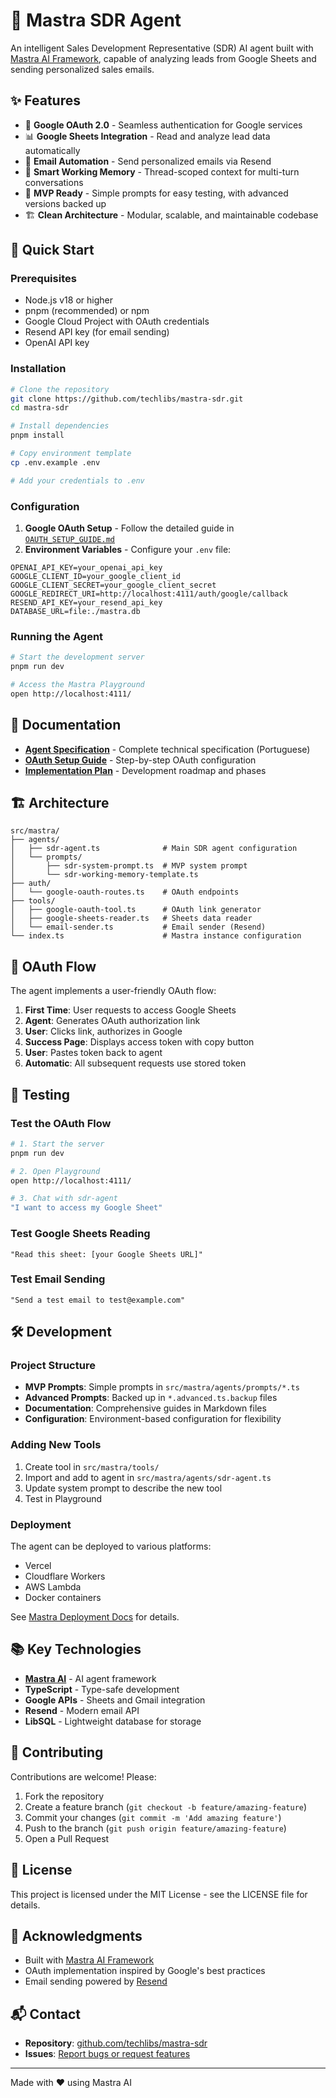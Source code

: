 # 🤖 Mastra SDR Agent

An intelligent Sales Development Representative (SDR) AI agent built with [Mastra AI Framework](https://mastra.ai), capable of analyzing leads from Google Sheets and sending personalized sales emails.

## ✨ Features

- 🔐 **Google OAuth 2.0** - Seamless authentication for Google services
- 📊 **Google Sheets Integration** - Read and analyze lead data automatically
- 📧 **Email Automation** - Send personalized emails via Resend
- 🧠 **Smart Working Memory** - Thread-scoped context for multi-turn conversations
- 🎯 **MVP Ready** - Simple prompts for easy testing, with advanced versions backed up
- 🏗️ **Clean Architecture** - Modular, scalable, and maintainable codebase

## 🚀 Quick Start

### Prerequisites

- Node.js v18 or higher
- pnpm (recommended) or npm
- Google Cloud Project with OAuth credentials
- Resend API key (for email sending)
- OpenAI API key

### Installation

```bash
# Clone the repository
git clone https://github.com/techlibs/mastra-sdr.git
cd mastra-sdr

# Install dependencies
pnpm install

# Copy environment template
cp .env.example .env

# Add your credentials to .env
```

### Configuration

1. **Google OAuth Setup** - Follow the detailed guide in [`OAUTH_SETUP_GUIDE.md`](./OAUTH_SETUP_GUIDE.md)
2. **Environment Variables** - Configure your `.env` file:

```env
OPENAI_API_KEY=your_openai_api_key
GOOGLE_CLIENT_ID=your_google_client_id
GOOGLE_CLIENT_SECRET=your_google_client_secret
GOOGLE_REDIRECT_URI=http://localhost:4111/auth/google/callback
RESEND_API_KEY=your_resend_api_key
DATABASE_URL=file:./mastra.db
```

### Running the Agent

```bash
# Start the development server
pnpm run dev

# Access the Mastra Playground
open http://localhost:4111/
```

## 📖 Documentation

- **[Agent Specification](./AGENTE_SDR_ESPECIFICACAO.md)** - Complete technical specification (Portuguese)
- **[OAuth Setup Guide](./OAUTH_SETUP_GUIDE.md)** - Step-by-step OAuth configuration
- **[Implementation Plan](./IMPLEMENTATION_PLAN.md)** - Development roadmap and phases

## 🏗️ Architecture

```
src/mastra/
├── agents/
│   ├── sdr-agent.ts              # Main SDR agent configuration
│   └── prompts/
│       ├── sdr-system-prompt.ts  # MVP system prompt
│       └── sdr-working-memory-template.ts
├── auth/
│   └── google-oauth-routes.ts    # OAuth endpoints
├── tools/
│   ├── google-oauth-tool.ts      # OAuth link generator
│   ├── google-sheets-reader.ts   # Sheets data reader
│   └── email-sender.ts           # Email sender (Resend)
└── index.ts                      # Mastra instance configuration
```

## 🔐 OAuth Flow

The agent implements a user-friendly OAuth flow:

1. **First Time**: User requests to access Google Sheets
2. **Agent**: Generates OAuth authorization link
3. **User**: Clicks link, authorizes in Google
4. **Success Page**: Displays access token with copy button
5. **User**: Pastes token back to agent
6. **Automatic**: All subsequent requests use stored token

## 🧪 Testing

### Test the OAuth Flow

```bash
# 1. Start the server
pnpm run dev

# 2. Open Playground
open http://localhost:4111/

# 3. Chat with sdr-agent
"I want to access my Google Sheet"
```

### Test Google Sheets Reading

```
"Read this sheet: [your Google Sheets URL]"
```

### Test Email Sending

```
"Send a test email to test@example.com"
```

## 🛠️ Development

### Project Structure

- **MVP Prompts**: Simple prompts in `src/mastra/agents/prompts/*.ts`
- **Advanced Prompts**: Backed up in `*.advanced.ts.backup` files
- **Documentation**: Comprehensive guides in Markdown files
- **Configuration**: Environment-based configuration for flexibility

### Adding New Tools

1. Create tool in `src/mastra/tools/`
2. Import and add to agent in `src/mastra/agents/sdr-agent.ts`
3. Update system prompt to describe the new tool
4. Test in Playground

### Deployment

The agent can be deployed to various platforms:
- Vercel
- Cloudflare Workers
- AWS Lambda
- Docker containers

See [Mastra Deployment Docs](https://docs.mastra.ai/deployment) for details.

## 📚 Key Technologies

- **[Mastra AI](https://mastra.ai)** - AI agent framework
- **TypeScript** - Type-safe development
- **Google APIs** - Sheets and Gmail integration
- **Resend** - Modern email API
- **LibSQL** - Lightweight database for storage

## 🤝 Contributing

Contributions are welcome! Please:

1. Fork the repository
2. Create a feature branch (`git checkout -b feature/amazing-feature`)
3. Commit your changes (`git commit -m 'Add amazing feature'`)
4. Push to the branch (`git push origin feature/amazing-feature`)
5. Open a Pull Request

## 📝 License

This project is licensed under the MIT License - see the LICENSE file for details.

## 🙏 Acknowledgments

- Built with [Mastra AI Framework](https://mastra.ai)
- OAuth implementation inspired by Google's best practices
- Email sending powered by [Resend](https://resend.com)

## 📬 Contact

- **Repository**: [github.com/techlibs/mastra-sdr](https://github.com/techlibs/mastra-sdr)
- **Issues**: [Report bugs or request features](https://github.com/techlibs/mastra-sdr/issues)

---

Made with ❤️ using Mastra AI

